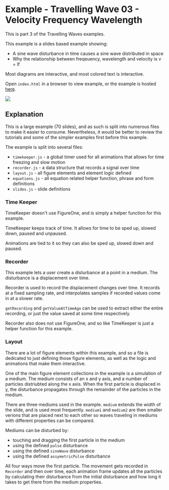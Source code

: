 # Example - Travelling Wave 03 - Velocity Frequency Wavelength

This is part 3 of the Travelling Waves examples.

This example is a slides based example showing:
* A sine wave disturbance in time causes a sine wave distributed in space
* Why the relationship between freqeuency, wavelength and velocity is v = lf

Most diagrams are interactive, and most colored text is interactive.

Open `index.html` in a browser to view example, or the example is hosted [here](https://airladon.github.io/FigureOne/examples/Traveling%20Wave%2003%20-%20Velocity%20Frequency%20Wavelength/index.html).

![](./example.gif)

## Explanation

This is a large example (70 slides), and as such is split into numerous files to make it easier to consume. Nevertheless, it would be better to review the tutorials and some of the simpler examples first before this example.

The example is split into several files:
* `timekeeper.js` - a global timer used for all animations that allows for time freezing and slow motion
* `recorder.js` - a data structure that records a signal over time
* `layout.js` - all figure elements and element logic defined
* `equations.js` - all equation related helper function, phrase and form definitions
* `slides.js` - slide definitions

### Time Keeper
TimeKeeper doesn't use FigureOne, and is simply a helper function for this example.

TimeKeeper keeps track of time. It allows for time to be sped up, slowed down, paused and unpaused.

Animations are tied to it so they can also be sped up, slowed down and paused.

### Recorder

This example lets a user create a disturbance at a point in a medium. The disturbance is a displacement over time.

Recorder is used to record the displacement changes over time. It records at a fixed sampling rate, and interpolates samples if recorded values come in at a slower rate.

`getRecording` and `getValueAtTimeAgo` can be used to extract either the entire recording, or just the value saved at some time respectively.

Recorder also does not use FigureOne, and so like TimeKeeper is just a helper function for this example.

### Layout

There are a lot of figure elements within this example, and so a file is dedicated to just defining those figure elements, as well as the logic and animations that make them interactive.

One of the main figure element collections in the example is a simulation of a medium. The medium consists of an x and y axis, and a number of particles distriubted along the x axis. When the first particle is displaced in y, the disturbance propagates through the remainder of the particles in the medium.

There are three mediums used in the example. `medium` extends the width of the slide, and is used most frequently. `medium1` and `medium2` are then smaller verions that are placed next to each other so waves traveling in mediums with different properties can be compared.

Mediums can be disturbed by:
* touching and dragging the first particle in the medium
* using the defined `pulse` disturbance
* using the defined `sineWave` disturbance
* using the defined `assymetricPulse` disturbance

All four ways move the first particle. The movement gets recorded in `Recorder` and then over time, each animation frame updates all the particles by calculating their disturbance from the initial disturbance and how long it takes to get there from the medium properties.